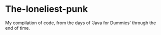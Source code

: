 # The-loneliest-punk
My compilation of code, from the days of 'Java for Dummies' through the end of time.
